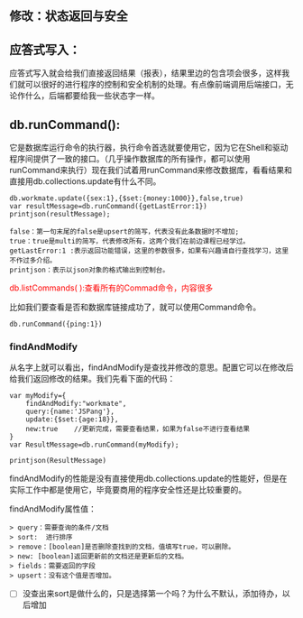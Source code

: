 ## 修改：状态返回与安全

## 应答式写入：

应答式写入就会给我们直接返回结果（报表），结果里边的包含项会很多，这样我们就可以很好的进行程序的控制和安全机制的处理。有点像前端调用后端接口，无论作什么，后端都要给我一些状态字一样。

## db.runCommand():
它是数据库运行命令的执行器，执行命令首选就要使用它，因为它在Shell和驱动程序间提供了一致的接口。（几乎操作数据库的所有操作，都可以使用runCommand来执行）现在我们试着用runCommand来修改数据库，看看结果和直接用db.collections.update有什么不同。
```
db.workmate.update({sex:1},{$set:{money:1000}},false,true)
var resultMessage=db.runCommand({getLastError:1})
printjson(resultMessage);
```
    false：第一句末尾的false是upsert的简写，代表没有此条数据时不增加;
    true：true是multi的简写，代表修改所有，这两个我们在前边课程已经学过。
    getLastError:1 :表示返回功能错误，这里的参数很多，如果有兴趣请自行查找学习，这里不作过多介绍。
    printjson：表示以json对象的格式输出到控制台。


<span style='color:red;'>
db.listCommands( ):查看所有的Commad命令，内容很多
</span>

比如我们要查看是否和数据库链接成功了，就可以使用Command命令。
```
db.runCommand({ping:1})
```

### findAndModify
从名字上就可以看出，findAndModify是查找并修改的意思。配置它可以在修改后给我们返回修改的结果。我们先看下面的代码：
```
var myModify={
    findAndModify:"workmate",
    query:{name:'JSPang'},
    update:{$set:{age:18}},
    new:true    //更新完成，需要查看结果，如果为false不进行查看结果
}
var ResultMessage=db.runCommand(myModify);

printjson(ResultMessage)
```

findAndModify的性能是没有直接使用db.collections.update的性能好，但是在实际工作中都是使用它，毕竟要商用的程序安全性还是比较重要的。

findAndModify属性值：

    > query：需要查询的条件/文档
    > sort:  进行排序
    > remove：[boolean]是否删除查找到的文档，值填写true，可以删除。
    > new: [boolean]返回更新前的文档还是更新后的文档。
    > fields：需要返回的字段
    > upsert：没有这个值是否增加。

- [ ] 没查出来sort是做什么的，只是选择第一个吗？为什么不默认，添加待办，以后增加
